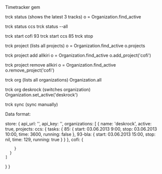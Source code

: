 Timetracker gem

trck status (shows the latest 3 tracks)
o = Organization.find_active


trck status ccs
trck status --all

trck start cofi 93
trck start ccs 85
trck stop

trck project (lists all projects)
o = Organization.find_active
o.projects

trck project add allkiri
o = Organization.find_active
o.add_project('cofi')

trck project remove allkiri
o = Organization.find_active
o.remove_project('cofi')

trck org (lists all organizations)
Organization.all

trck org deskrock (switches organization)
Organization.set_active('deskrock')

trck sync (sync manually)

Data format:

store: {
  api_url: '',
  api_key: '',
  organizations: [
    {
      name: 'deskrock',
      active: true,
      projects:
        ccs: {
          tasks: {
            85: {
              start: 03.06.2013 9:00,
              stop: 03.06.2013 10:00,
              time: 3600,
              running: false
            },
            93-bla: {
              start: 03.06.2013 15:00,
              stop: nil,
              time: 129,
              running: true
            }
          }
        },
        cofi: {

        }
      }
    ]
  }
}